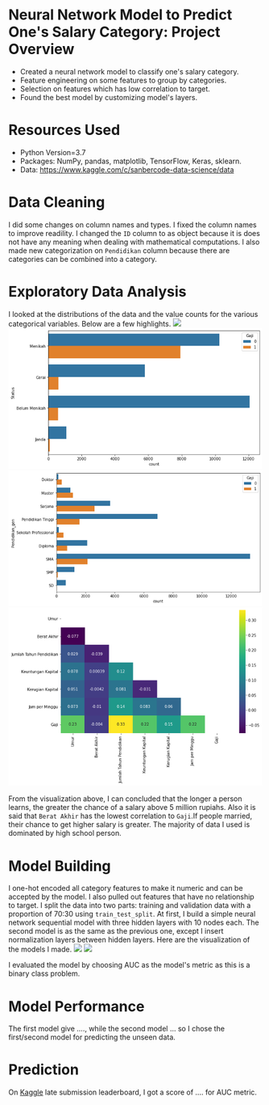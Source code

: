 # Neural Network Model to Predict One's Salary Category: Project Overview
* Created a neural network model to classify one's salary category.
* Feature engineering on some features to group by categories.
* Selection on features which has low correlation to target.
* Found the best model by customizing model's layers.

# Resources Used
* Python Version=3.7
* Packages: NumPy, pandas, matplotlib, TensorFlow, Keras, sklearn.
* Data: https://www.kaggle.com/c/sanbercode-data-science/data

# Data Cleaning
I did some changes on column names and types. I fixed the column names to improve readility. I changed the `ID` column to as object because it is does not have any meaning when dealing with mathematical computations. I also made new categorization on `Pendidikan` column because there are categories can be combined into a category.

# Exploratory Data Analysis
I looked at the distributions of the data and the value counts for the various categorical variables. Below are a few highlights.
![](images/jumlah-tahun.png)
![](images/status-gaji.png)
![](images/pendidikan.png)
![](images/salary-corr.png)

From the visualization above, I can concluded that the longer a person learns, the greater the chance of a salary above 5 million rupiahs. Also it is said that `Berat Akhir` has the lowest correlation to `Gaji`.If people married, their chance to get higher salary is greater. The majority of data I used is dominated by high school person.

# Model Building
I one-hot encoded all category features to make it numeric and can be accepted by the model. I also pulled out features that have no relationship to target. I split the data into two parts: training and validation data with a proportion of 70:30 using `train_test_split`. At first, I build a simple neural network sequential model with three hidden layers with 10 nodes each. The second model is as the same as the previous one, except I insert normalization layers between hidden layers. Here are the visualization of the models I made.
![](images/model-1.png)
![](images/model-2.png)

I evaluated the model by choosing AUC as the model's metric as this is a binary class problem.

# Model Performance
The first model give ...., while the second model ... so I chose the first/second model for predicting the unseen data.

# Prediction
On [Kaggle](https://www.kaggle.com/c/sanbercode-data-science/leaderboard) late submission leaderboard, I got a score of .... for AUC metric.
